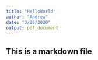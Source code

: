 ```yaml
---
title: "HelloWorld"
author: "Andrew"
date: "3/28/2020"
output: pdf_document
---
```


## This is a markdown file
